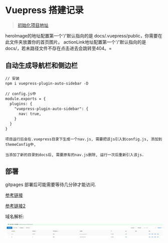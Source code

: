 

# Vuepress 搭建记录

> [初始化项目地址](https://github.com/jhmarryme/vue-press-blog-init)



heroImage的地址配置第一个'/'默认指向的是 docs/.vuepress/public，你需要在此文件夹放置你的首页图片。 actionLink地址配置第一个'/'默认指向的是 docs/，若未路径文件不存在点击进去会跳转至404。=



## 自动生成导航栏和侧边栏

```
// 安装
npm i vuepress-plugin-auto-sidebar -D

// config.js中
module.exports = {
  plugins: {
    "vuepress-plugin-auto-sidebar": {
      nav: true,
    }
  }
}

项目运行后会在.vuepress目录下生成一个nav.js, 需要把该js引入到config.js, 添加到themeConfig中,

当添加了新的目录到docs后, 需要原有的nav.js删除, 运行一次后重新引入该js.
```





## 部署

gitpages 部署后可能需要等待几分钟才能访问.

[参考链接](https://blog.csdn.net/tr1912/article/details/80673610)

[参考链接2](https://blog.csdn.net/liu_1024_/article/details/102964638)


域名解析:



![1610688020859](https://raw.githubusercontent.com/jhmarryme/save-images/main/typora202101/15/132021-503640.png)
